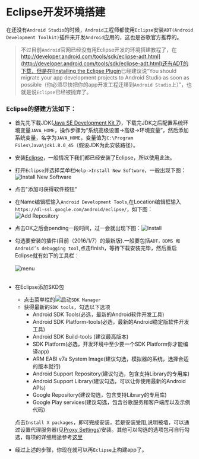 # Eclipse开发环境搭建

在还没有`Android Studio`的时候，`Android`工程师都使用`Eclipse`安装`ADT(Android Development Toolkit)`插件来开发`Android`应用的，这也是谷歌官方推荐的。
> 不过目前`Android`官网已经没有用Eclipse开发的环境搭建教程了，在[http://developer.android.com/tools/sdk/eclipse-adt.html](http://developer.android.com/tools/sdk/eclipse-adt.html)还有ADT的下载，但是在[Installing the Eclipse Plugin](http://developer.android.com/tools/help/adt.html)已经建议说“You should migrate your app development projects to Android Studio as soon as possible（你必须尽快把你的app开发工程迁移到`Android Studio`上）”，也就是说`Eclipse`已经被抛弃了。

### Eclipse的搭建方法如下：

- 首先先下载JDK([Java SE Development Kit 7](http://www.oracle.com/technetwork/java/javase/downloads/jdk7-downloads-1880260.html))，下载完JDK之后配置系统环境变量`JAVA_HOME`，操作步骤为“系统高级设置->高级->环境变量”，然后添加系统变量，名字为`JAVA_HOME`，变量值为`C:\Program Files\Java\jdk1.8.0_45`（假设JDK为此安装路径）。
- 安装[Eclipse](http://www.eclipse.org/downloads/)，一般情况下我们都已经安装了Eclipse，所以使用此法。
- 打开`Eclipse`并选择菜单栏`Help->Install New Software`，一般出现下图：![Install New Software](https://raw.githubusercontent.com/zhouchaoyuan/ThePlanForMe/master/M3-M4/W1/Install_New_Software.png)
- 点击"添加可获得软件按钮"
- 在Name编辑框输入`Android Development Tools`,在Location编辑框输入`https://dl-ssl.google.com/android/eclipse/`，如下图：![Add Repository](https://raw.githubusercontent.com/zhouchaoyuan/ThePlanForMe/master/M3-M4/W1/Add_Repository.png)
- 点击OK之后会pending一段时间，过一会就出现下图：![Install](https://raw.githubusercontent.com/zhouchaoyuan/ThePlanForMe/master/M3-M4/W1/Install.png)
- 勾选要安装的插件(目前（2016/1/7）的最新版).一般要包括`ADT，DDMS 和 Android’s debugging tool`,点击finish，等待下载安装完毕，然后重启Eclipse就有如下的工具栏：</br></br>![menu](https://raw.githubusercontent.com/zhouchaoyuan/ThePlanForMe/master/M3-M4/W1/menu.png)</br></br>
- 在Eclipse添加SKD包
	- 点击菜单栏的![](https://raw.githubusercontent.com/zhouchaoyuan/ThePlanForMe/master/M3-M4/W1/ico.jpg)启动`SDK Manager`
	- 获得最新的`SDK tools`，勾选以下选项
		- Android SDK Tools(必选，最新的Android软件开发工具)
		- Android SDK Platform-tools(必选，最新的Android稳定版软件开发工具)
		- Android SDK Build-tools (建议最高版本)
		- SDK Platform(必选，开发环境中至少要一个SDK Platform你才能编译app)
		- ARM EABI v7a System Image(建议勾选，模拟器的系统，选择合适的版本就行)
		- Android Support Repository(建议勾选，包含支持Library的专用库)
		- Android Support Library(建议勾选，可以让你使用最新的Android APIs)
		- Google Repository(建议勾选，包含支持Library的专用库)
		- Google Play services(建议勾选，包含谷歌服务和客户端库以及示例代码)
	
	点击`Install X packages`，即可完成安装，若是安装受阻,说明被墙，可以通过设置代理服务器(见[Proxy Settings]())安装。其他可以勾选的选项包可自行勾选，每项的详细用途参考[这里](https://developer.android.com/tools/help/sdk-manager.html)
- 经过上述的步骤，你现在就可以再`Eclipse`上构建app了。
